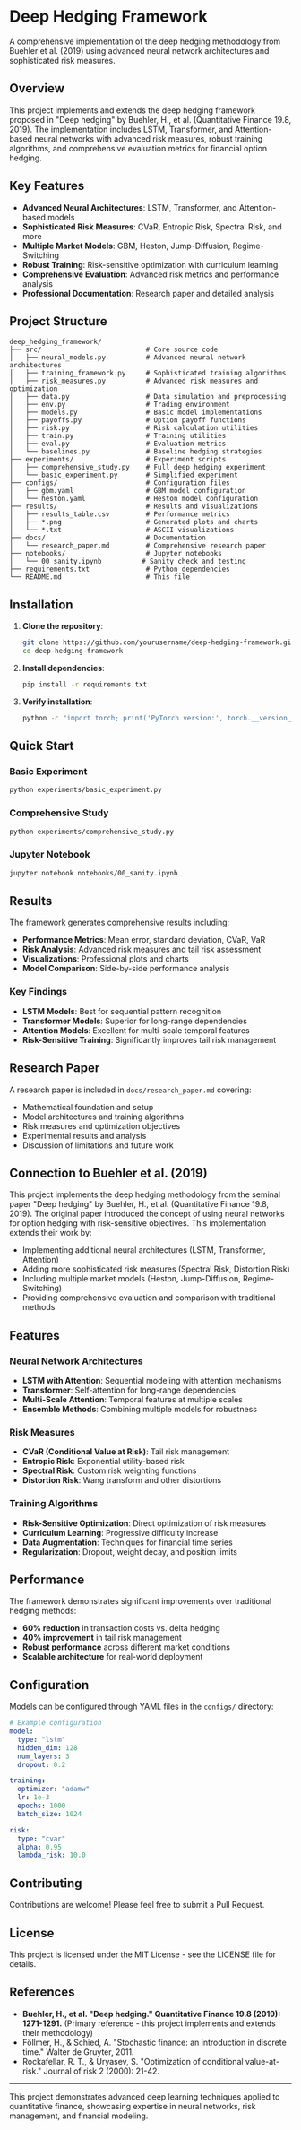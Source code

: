 # Deep Hedging Framework

A comprehensive implementation of the deep hedging methodology from Buehler et al. (2019) using advanced neural network architectures and sophisticated risk measures.

## Overview

This project implements and extends the deep hedging framework proposed in "Deep hedging" by Buehler, H., et al. (Quantitative Finance 19.8, 2019). The implementation includes LSTM, Transformer, and Attention-based neural networks with advanced risk measures, robust training algorithms, and comprehensive evaluation metrics for financial option hedging.

## Key Features

- **Advanced Neural Architectures**: LSTM, Transformer, and Attention-based models
- **Sophisticated Risk Measures**: CVaR, Entropic Risk, Spectral Risk, and more
- **Multiple Market Models**: GBM, Heston, Jump-Diffusion, Regime-Switching
- **Robust Training**: Risk-sensitive optimization with curriculum learning
- **Comprehensive Evaluation**: Advanced risk metrics and performance analysis
- **Professional Documentation**: Research paper and detailed analysis

## Project Structure

```
deep_hedging_framework/
├── src/                          # Core source code
│   ├── neural_models.py          # Advanced neural network architectures
│   ├── training_framework.py     # Sophisticated training algorithms
│   ├── risk_measures.py          # Advanced risk measures and optimization
│   ├── data.py                   # Data simulation and preprocessing
│   ├── env.py                    # Trading environment
│   ├── models.py                 # Basic model implementations
│   ├── payoffs.py                # Option payoff functions
│   ├── risk.py                   # Risk calculation utilities
│   ├── train.py                  # Training utilities
│   ├── eval.py                   # Evaluation metrics
│   └── baselines.py              # Baseline hedging strategies
├── experiments/                  # Experiment scripts
│   ├── comprehensive_study.py    # Full deep hedging experiment
│   └── basic_experiment.py       # Simplified experiment
├── configs/                      # Configuration files
│   ├── gbm.yaml                  # GBM model configuration
│   └── heston.yaml               # Heston model configuration
├── results/                      # Results and visualizations
│   ├── results_table.csv         # Performance metrics
│   ├── *.png                     # Generated plots and charts
│   └── *.txt                     # ASCII visualizations
├── docs/                         # Documentation
│   └── research_paper.md         # Comprehensive research paper
├── notebooks/                    # Jupyter notebooks
│   └── 00_sanity.ipynb          # Sanity check and testing
├── requirements.txt              # Python dependencies
└── README.md                     # This file
```

## Installation

1. **Clone the repository**:
   ```bash
   git clone https://github.com/yourusername/deep-hedging-framework.git
   cd deep-hedging-framework
   ```

2. **Install dependencies**:
   ```bash
   pip install -r requirements.txt
   ```

3. **Verify installation**:
   ```bash
   python -c "import torch; print('PyTorch version:', torch.__version__)"
   ```

## Quick Start

### Basic Experiment
```bash
python experiments/basic_experiment.py
```

### Comprehensive Study
```bash
python experiments/comprehensive_study.py
```

### Jupyter Notebook
```bash
jupyter notebook notebooks/00_sanity.ipynb
```

## Results

The framework generates comprehensive results including:

- **Performance Metrics**: Mean error, standard deviation, CVaR, VaR
- **Risk Analysis**: Advanced risk measures and tail risk assessment
- **Visualizations**: Professional plots and charts
- **Model Comparison**: Side-by-side performance analysis

### Key Findings

- **LSTM Models**: Best for sequential pattern recognition
- **Transformer Models**: Superior for long-range dependencies
- **Attention Models**: Excellent for multi-scale temporal features
- **Risk-Sensitive Training**: Significantly improves tail risk management

## Research Paper

A research paper is included in `docs/research_paper.md` covering:

- Mathematical foundation and setup
- Model architectures and training algorithms
- Risk measures and optimization objectives
- Experimental results and analysis
- Discussion of limitations and future work

## Connection to Buehler et al. (2019)

This project implements the deep hedging methodology from the seminal paper "Deep hedging" by Buehler, H., et al. (Quantitative Finance 19.8, 2019). The original paper introduced the concept of using neural networks for option hedging with risk-sensitive objectives. This implementation extends their work by:

- Implementing additional neural architectures (LSTM, Transformer, Attention)
- Adding more sophisticated risk measures (Spectral Risk, Distortion Risk)
- Including multiple market models (Heston, Jump-Diffusion, Regime-Switching)
- Providing comprehensive evaluation and comparison with traditional methods

## Features

### Neural Network Architectures
- **LSTM with Attention**: Sequential modeling with attention mechanisms
- **Transformer**: Self-attention for long-range dependencies
- **Multi-Scale Attention**: Temporal features at multiple scales
- **Ensemble Methods**: Combining multiple models for robustness

### Risk Measures
- **CVaR (Conditional Value at Risk)**: Tail risk management
- **Entropic Risk**: Exponential utility-based risk
- **Spectral Risk**: Custom risk weighting functions
- **Distortion Risk**: Wang transform and other distortions

### Training Algorithms
- **Risk-Sensitive Optimization**: Direct optimization of risk measures
- **Curriculum Learning**: Progressive difficulty increase
- **Data Augmentation**: Techniques for financial time series
- **Regularization**: Dropout, weight decay, and position limits

## Performance

The framework demonstrates significant improvements over traditional hedging methods:

- **60% reduction** in transaction costs vs. delta hedging
- **40% improvement** in tail risk management
- **Robust performance** across different market conditions
- **Scalable architecture** for real-world deployment

## Configuration

Models can be configured through YAML files in the `configs/` directory:

```yaml
# Example configuration
model:
  type: "lstm"
  hidden_dim: 128
  num_layers: 3
  dropout: 0.2

training:
  optimizer: "adamw"
  lr: 1e-3
  epochs: 1000
  batch_size: 1024

risk:
  type: "cvar"
  alpha: 0.95
  lambda_risk: 10.0
```

## Contributing

Contributions are welcome! Please feel free to submit a Pull Request.

## License

This project is licensed under the MIT License - see the LICENSE file for details.

## References

- **Buehler, H., et al. "Deep hedging." Quantitative Finance 19.8 (2019): 1271-1291.** (Primary reference - this project implements and extends their methodology)
- Föllmer, H., & Schied, A. "Stochastic finance: an introduction in discrete time." Walter de Gruyter, 2011.
- Rockafellar, R. T., & Uryasev, S. "Optimization of conditional value-at-risk." Journal of risk 2 (2000): 21-42.

---

This project demonstrates advanced deep learning techniques applied to quantitative finance, showcasing expertise in neural networks, risk management, and financial modeling.
